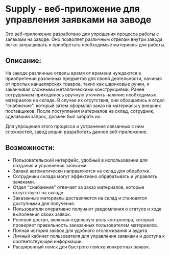 # Supply - веб-приложение для управления заявками на заводе

Это веб-приложение разработано для упрощения процесса работы с заявками на заводе. Оно позволяет различным отделам внутри завода легко запрашивать и приобретать необходимые материалы для работы.

## Описание:
На заводе различные отделы время от времени нуждаются в приобретении различных предметов для своей деятельности, начиная от простых канцелярских товаров, таких как шариковые ручки, и заканчивая сложными металлическими конструкциями. Ранее сотрудникам приходилось вручную уточнять наличие необходимых материалов на складе. В случае их отсутствия, они обращались в отдел "снабжение", который затем оформлял заказ на материалы у внешних поставщиков. После поступления материалов на склад, сотрудник, сделавший запрос, должен был забрать их.

Для упрощения этого процесса и устранения связанных с ним сложностей, завод решил разработать данное веб-приложение.

## Возможности:
- Пользовательский интерфейс, удобный в использовании для создания и управления заявками.
- Заявки автоматически направляются на склад для обработки.
- Сотрудники склада могут эффективно обрабатывать и управлять заявками.
- Отдел "снабжение" отвечает за заказ материалов, которые отсутствуют на складе.
- Заказанные материалы доставляются на склад и становятся доступными для получения.
- Пользователи оперативно получают уведомления о статусе и ходе выполнения своих заявок.
- Ролевой доступ, включая отдельную роль контролера, который проверяет правильность заказанных пользователем материалов.
- Полная история заявок для удобного отслеживания и аудита.
- Личный кабинет пользователя для управления заявками и доступа к соответствующей информации.
- Расширенный поиск для быстрого поиска конкретных заявок.